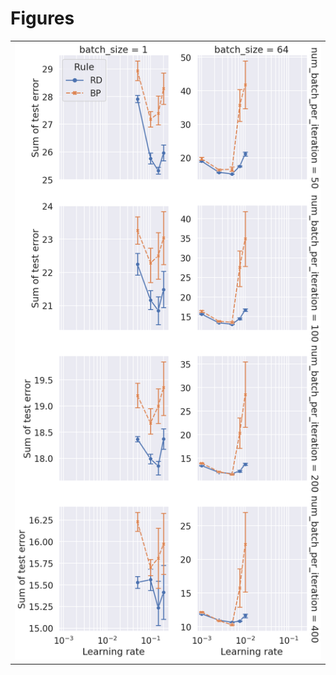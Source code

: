 
# Figures

|                            |
|:---------------------------|
| ![](./batch_size-sum-.png) |

